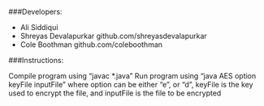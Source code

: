 ###Developers:
* Ali Siddiqui
* Shreyas Devalapurkar github.com/shreyasdevalapurkar
* Cole Boothman github.com/coleboothman

###Instructions:

Compile program using “javac *.java”
Run program using “java AES option keyFile inputFile” where option can be either “e”, or “d”, keyFile is the key used to encrypt the file, and inputFile is the file to be encrypted
